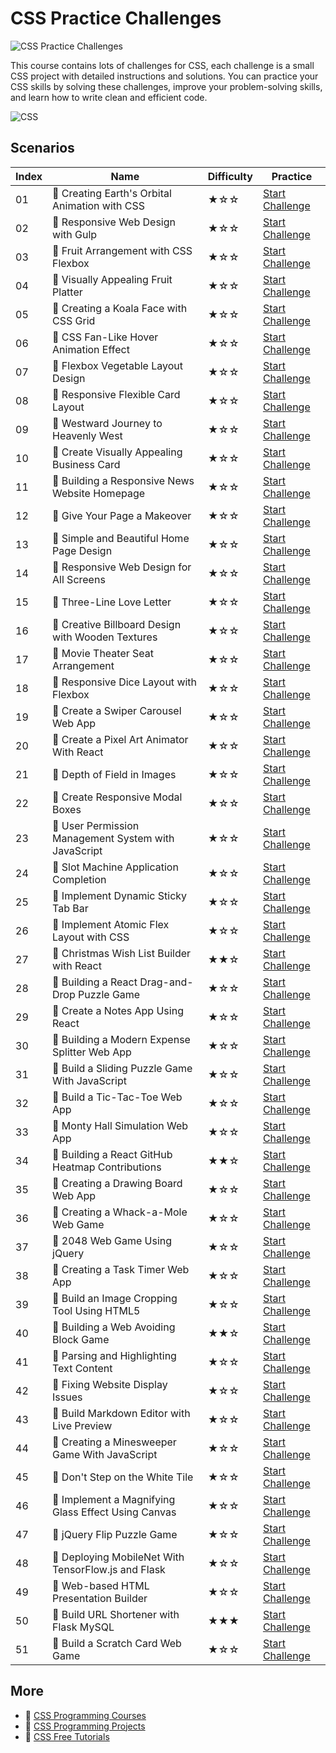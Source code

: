 # CSS Practice Challenges

![CSS Practice Challenges](https://cover-creator.appbot.io/css-practice-challenges.png)

This course contains lots of challenges for CSS, each challenge is a small CSS project with detailed instructions and solutions. You can practice your CSS skills by solving these challenges, improve your problem-solving skills, and learn how to write clean and efficient code.

![CSS](https://img.shields.io/badge/CSS-whitesmoke?style=for-the-badge&logo=css)


## Scenarios

|   Index | Name                                                | Difficulty   | Practice                                                                   |
|---------|-----------------------------------------------------|--------------|----------------------------------------------------------------------------|
|      01 | 🎯 Creating Earth's Orbital Animation with CSS       | ★☆☆          | <a target='_blank' href='https://labex.io/labs/300053'>Start Challenge</a> |
|      02 | 🎯 Responsive Web Design with Gulp                   | ★☆☆          | <a target='_blank' href='https://labex.io/labs/300096'>Start Challenge</a> |
|      03 | 🎯 Fruit Arrangement with CSS Flexbox                | ★☆☆          | <a target='_blank' href='https://labex.io/labs/300074'>Start Challenge</a> |
|      04 | 🎯 Visually Appealing Fruit Platter                  | ★☆☆          | <a target='_blank' href='https://labex.io/labs/300079'>Start Challenge</a> |
|      05 | 🎯 Creating a Koala Face with CSS Grid               | ★☆☆          | <a target='_blank' href='https://labex.io/labs/300050'>Start Challenge</a> |
|      06 | 🎯 CSS Fan-Like Hover Animation Effect               | ★☆☆          | <a target='_blank' href='https://labex.io/labs/299846'>Start Challenge</a> |
|      07 | 🎯 Flexbox Vegetable Layout Design                   | ★☆☆          | <a target='_blank' href='https://labex.io/labs/300069'>Start Challenge</a> |
|      08 | 🎯 Responsive Flexible Card Layout                   | ★☆☆          | <a target='_blank' href='https://labex.io/labs/300066'>Start Challenge</a> |
|      09 | 🎯 Westward Journey to Heavenly West                 | ★☆☆          | <a target='_blank' href='https://labex.io/labs/300122'>Start Challenge</a> |
|      10 | 🎯 Create Visually Appealing Business Card           | ★☆☆          | <a target='_blank' href='https://labex.io/labs/300114'>Start Challenge</a> |
|      11 | 🎯 Building a Responsive News Website Homepage       | ★☆☆          | <a target='_blank' href='https://labex.io/labs/300043'>Start Challenge</a> |
|      12 | 🎯 Give Your Page a Makeover                         | ★☆☆          | <a target='_blank' href='https://labex.io/labs/300083'>Start Challenge</a> |
|      13 | 🎯 Simple and Beautiful Home Page Design             | ★☆☆          | <a target='_blank' href='https://labex.io/labs/300089'>Start Challenge</a> |
|      14 | 🎯 Responsive Web Design for All Screens             | ★☆☆          | <a target='_blank' href='https://labex.io/labs/300110'>Start Challenge</a> |
|      15 | 🎯 Three-Line Love Letter                            | ★☆☆          | <a target='_blank' href='https://labex.io/labs/298234'>Start Challenge</a> |
|      16 | 🎯 Creative Billboard Design with Wooden Textures    | ★☆☆          | <a target='_blank' href='https://labex.io/labs/300045'>Start Challenge</a> |
|      17 | 🎯 Movie Theater Seat Arrangement                    | ★☆☆          | <a target='_blank' href='https://labex.io/labs/300091'>Start Challenge</a> |
|      18 | 🎯 Responsive Dice Layout with Flexbox               | ★☆☆          | <a target='_blank' href='https://labex.io/labs/300061'>Start Challenge</a> |
|      19 | 🎯 Create a Swiper Carousel Web App                  | ★☆☆          | <a target='_blank' href='https://labex.io/labs/299491'>Start Challenge</a> |
|      20 | 🎯 Create a Pixel Art Animator With React            | ★☆☆          | <a target='_blank' href='https://labex.io/labs/299490'>Start Challenge</a> |
|      21 | 🎯 Depth of Field in Images                          | ★☆☆          | <a target='_blank' href='https://labex.io/labs/300047'>Start Challenge</a> |
|      22 | 🎯 Create Responsive Modal Boxes                     | ★☆☆          | <a target='_blank' href='https://labex.io/labs/299872'>Start Challenge</a> |
|      23 | 🎯 User Permission Management System with JavaScript | ★☆☆          | <a target='_blank' href='https://labex.io/labs/299880'>Start Challenge</a> |
|      24 | 🎯 Slot Machine Application Completion               | ★☆☆          | <a target='_blank' href='https://labex.io/labs/298227'>Start Challenge</a> |
|      25 | 🎯 Implement Dynamic Sticky Tab Bar                  | ★☆☆          | <a target='_blank' href='https://labex.io/labs/299844'>Start Challenge</a> |
|      26 | 🎯 Implement Atomic Flex Layout with CSS             | ★☆☆          | <a target='_blank' href='https://labex.io/labs/300041'>Start Challenge</a> |
|      27 | 🎯 Christmas Wish List Builder with React            | ★★☆          | <a target='_blank' href='https://labex.io/labs/299484'>Start Challenge</a> |
|      28 | 🎯 Building a React Drag-and-Drop Puzzle Game        | ★☆☆          | <a target='_blank' href='https://labex.io/labs/299486'>Start Challenge</a> |
|      29 | 🎯 Create a Notes App Using React                    | ★☆☆          | <a target='_blank' href='https://labex.io/labs/299489'>Start Challenge</a> |
|      30 | 🎯 Building a Modern Expense Splitter Web App        | ★☆☆          | <a target='_blank' href='https://labex.io/labs/299485'>Start Challenge</a> |
|      31 | 🎯 Build a Sliding Puzzle Game With JavaScript       | ★☆☆          | <a target='_blank' href='https://labex.io/labs/299481'>Start Challenge</a> |
|      32 | 🎯 Build a Tic-Tac-Toe Web App                       | ★☆☆          | <a target='_blank' href='https://labex.io/labs/299482'>Start Challenge</a> |
|      33 | 🎯 Monty Hall Simulation Web App                     | ★☆☆          | <a target='_blank' href='https://labex.io/labs/299499'>Start Challenge</a> |
|      34 | 🎯 Building a React GitHub Heatmap Contributions     | ★★☆          | <a target='_blank' href='https://labex.io/labs/299487'>Start Challenge</a> |
|      35 | 🎯 Creating a Drawing Board Web App                  | ★☆☆          | <a target='_blank' href='https://labex.io/labs/299492'>Start Challenge</a> |
|      36 | 🎯 Creating a Whack-a-Mole Web Game                  | ★☆☆          | <a target='_blank' href='https://labex.io/labs/299495'>Start Challenge</a> |
|      37 | 🎯 2048 Web Game Using jQuery                        | ★☆☆          | <a target='_blank' href='https://labex.io/labs/299477'>Start Challenge</a> |
|      38 | 🎯 Creating a Task Timer Web App                     | ★☆☆          | <a target='_blank' href='https://labex.io/labs/299494'>Start Challenge</a> |
|      39 | 🎯 Build an Image Cropping Tool Using HTML5          | ★☆☆          | <a target='_blank' href='https://labex.io/labs/299483'>Start Challenge</a> |
|      40 | 🎯 Building a Web Avoiding Block Game                | ★★☆          | <a target='_blank' href='https://labex.io/labs/299488'>Start Challenge</a> |
|      41 | 🎯 Parsing and Highlighting Text Content             | ★☆☆          | <a target='_blank' href='https://labex.io/labs/295863'>Start Challenge</a> |
|      42 | 🎯 Fixing Website Display Issues                     | ★☆☆          | <a target='_blank' href='https://labex.io/labs/300058'>Start Challenge</a> |
|      43 | 🎯 Build Markdown Editor with Live Preview           | ★☆☆          | <a target='_blank' href='https://labex.io/labs/299479'>Start Challenge</a> |
|      44 | 🎯 Creating a Minesweeper Game With JavaScript       | ★☆☆          | <a target='_blank' href='https://labex.io/labs/299493'>Start Challenge</a> |
|      45 | 🎯 Don't Step on the White Tile                      | ★☆☆          | <a target='_blank' href='https://labex.io/labs/299496'>Start Challenge</a> |
|      46 | 🎯 Implement a Magnifying Glass Effect Using Canvas  | ★☆☆          | <a target='_blank' href='https://labex.io/labs/299497'>Start Challenge</a> |
|      47 | 🎯 jQuery Flip Puzzle Game                           | ★☆☆          | <a target='_blank' href='https://labex.io/labs/299498'>Start Challenge</a> |
|      48 | 🎯 Deploying MobileNet With TensorFlow.js and Flask  | ★☆☆          | <a target='_blank' href='https://labex.io/labs/299451'>Start Challenge</a> |
|      49 | 🎯 Web-based HTML Presentation Builder               | ★☆☆          | <a target='_blank' href='https://labex.io/labs/299897'>Start Challenge</a> |
|      50 | 🎯 Build URL Shortener with Flask MySQL              | ★★★          | <a target='_blank' href='https://labex.io/labs/299511'>Start Challenge</a> |
|      51 | 🎯 Build a Scratch Card Web Game                     | ★☆☆          | <a target='_blank' href='https://labex.io/labs/299500'>Start Challenge</a> |

## More

- 🔗 [CSS Programming Courses](https://github.com/labex-labs/awesome-programming-courses)
- 🔗 [CSS Programming Projects](https://github.com/labex-labs/awesome-programming-projects)
- 🔗 [CSS Free Tutorials](https://github.com/labex-labs/css-free-tutorials)

